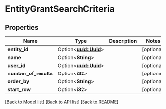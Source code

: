 # EntityGrantSearchCriteria

## Properties

Name | Type | Description | Notes
------------ | ------------- | ------------- | -------------
**entity_id** | Option<[**uuid::Uuid**](uuid::Uuid.md)> |  | [optional]
**name** | Option<**String**> |  | [optional]
**user_id** | Option<[**uuid::Uuid**](uuid::Uuid.md)> |  | [optional]
**number_of_results** | Option<**i32**> |  | [optional]
**order_by** | Option<**String**> |  | [optional]
**start_row** | Option<**i32**> |  | [optional]

[[Back to Model list]](../README.md#documentation-for-models) [[Back to API list]](../README.md#documentation-for-api-endpoints) [[Back to README]](../README.md)


